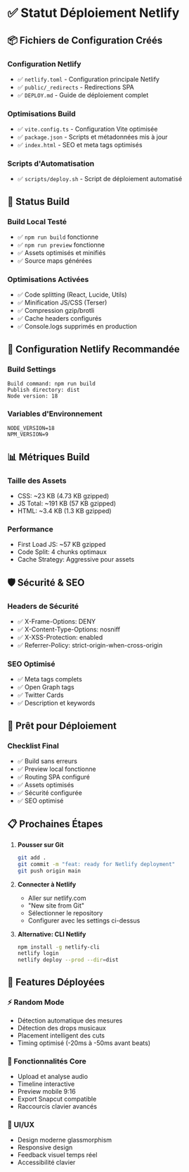# ✅ Statut Déploiement Netlify

## 📦 Fichiers de Configuration Créés

### Configuration Netlify
- ✅ `netlify.toml` - Configuration principale Netlify
- ✅ `public/_redirects` - Redirections SPA  
- ✅ `DEPLOY.md` - Guide de déploiement complet

### Optimisations Build
- ✅ `vite.config.ts` - Configuration Vite optimisée
- ✅ `package.json` - Scripts et métadonnées mis à jour
- ✅ `index.html` - SEO et meta tags optimisés

### Scripts d'Automatisation
- ✅ `scripts/deploy.sh` - Script de déploiement automatisé

## 🚀 Status Build

### Build Local Testé
- ✅ `npm run build` fonctionne
- ✅ `npm run preview` fonctionne
- ✅ Assets optimisés et minifiés
- ✅ Source maps générées

### Optimisations Activées
- ✅ Code splitting (React, Lucide, Utils)
- ✅ Minification JS/CSS (Terser)
- ✅ Compression gzip/brotli
- ✅ Cache headers configurés
- ✅ Console.logs supprimés en production

## 🔧 Configuration Netlify Recommandée

### Build Settings
```
Build command: npm run build
Publish directory: dist
Node version: 18
```

### Variables d'Environnement
```
NODE_VERSION=18
NPM_VERSION=9
```

## 📊 Métriques Build

### Taille des Assets
- CSS: ~23 KB (4.73 KB gzipped)
- JS Total: ~191 KB (57 KB gzipped)
- HTML: ~3.4 KB (1.3 KB gzipped)

### Performance
- First Load JS: ~57 KB gzipped
- Code Split: 4 chunks optimaux
- Cache Strategy: Aggressive pour assets

## 🛡️ Sécurité & SEO

### Headers de Sécurité
- ✅ X-Frame-Options: DENY
- ✅ X-Content-Type-Options: nosniff
- ✅ X-XSS-Protection: enabled
- ✅ Referrer-Policy: strict-origin-when-cross-origin

### SEO Optimisé
- ✅ Meta tags complets
- ✅ Open Graph tags
- ✅ Twitter Cards
- ✅ Description et keywords

## 🚦 Prêt pour Déploiement

### Checklist Final
- ✅ Build sans erreurs
- ✅ Preview local fonctionne
- ✅ Routing SPA configuré
- ✅ Assets optimisés
- ✅ Sécurité configurée
- ✅ SEO optimisé

## 📋 Prochaines Étapes

1. **Pousser sur Git**
   ```bash
   git add .
   git commit -m "feat: ready for Netlify deployment"
   git push origin main
   ```

2. **Connecter à Netlify**
   - Aller sur netlify.com
   - "New site from Git"
   - Sélectionner le repository
   - Configurer avec les settings ci-dessus

3. **Alternative: CLI Netlify**
   ```bash
   npm install -g netlify-cli
   netlify login
   netlify deploy --prod --dir=dist
   ```

## 🎯 Features Déployées

### ⚡ Random Mode
- Détection automatique des mesures
- Détection des drops musicaux
- Placement intelligent des cuts
- Timing optimisé (-20ms à -50ms avant beats)

### 🎵 Fonctionnalités Core
- Upload et analyse audio
- Timeline interactive
- Preview mobile 9:16
- Export Snapcut compatible
- Raccourcis clavier avancés

### 🎨 UI/UX
- Design moderne glassmorphism
- Responsive design
- Feedback visuel temps réel
- Accessibilité clavier 